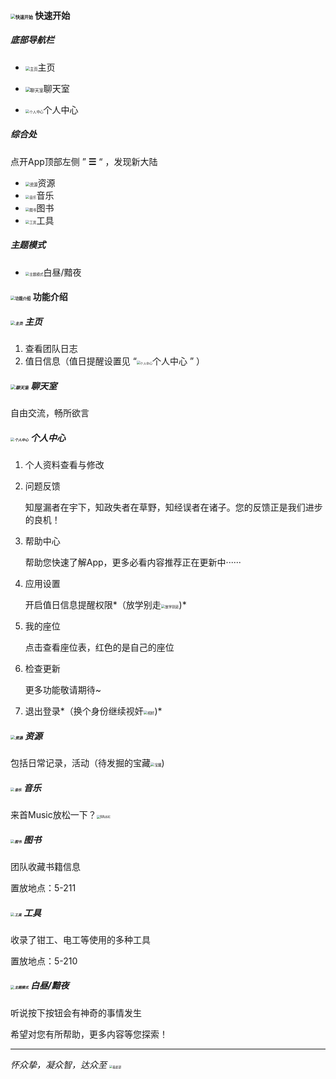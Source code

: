 #### <img src="https://lz.sinaimg.cn/large/008txcFbgy1i50bu28ptaj301s01sjr7.jpg" alt="快速开始" style="zoom:50%;" /> **快速开始**

##### 底部导航栏

- <img src="https://lz.sinaimg.cn/large/008txcFbgy1i50bu6qg9dj301s01s744.jpg" alt="主页" style="zoom:45%;" />主页

- <img src="https://lz.sinaimg.cn/large/008txcFbgy1i50bu3ekdxj301o01oa9u.jpg" alt="聊天室" style="zoom:50%;" />聊天室

- <img src="https://lz.sinaimg.cn/large/008txcFbgy1i50bubybiuj301s01swed.jpg" alt="个人中心" style="zoom:40%;" />个人中心

##### **综合处**

点开App顶部左侧 ” **☰** “ ，发现新大陆

- <img src="https://lz.sinaimg.cn/large/008txcFbgy1i50bu7b3l3j301s01smwz.jpg" alt="资源" style="zoom:45%;" />资源
- <img src="https://lz.sinaimg.cn/large/008txcFbgy1i50bu5eaebj301s01s3yb.jpg" alt="音乐" style="zoom:40%;" />音乐
- <img src="https://lz.sinaimg.cn/large/008txcFbgy1i50bu4nqy9j301s01sq2q.jpg" alt="图书" style="zoom:40%;" />图书
- <img src="https://lz.sinaimg.cn/large/008txcFbgy1i50buckjdaj301s01sq2r.jpg" alt="工具" style="zoom:40%;" />工具

##### **主题模式**

- <img src="https://lz.sinaimg.cn/large/008txcFbgy1i50bu5zhkij301s01sjr8.jpg" alt="主题模式" style="zoom:40%;" />白昼/黯夜

#### <img src="https://lz.sinaimg.cn/large/008txcFbgy1i50bu1i2azj301s01sjr7.jpg" alt="功能介绍" style="zoom:45%;" /> **功能介绍**

##### <img src="https://lz.sinaimg.cn/large/008txcFbgy1i50bu6qg9dj301s01s744.jpg" alt="主页" style="zoom:45%;" /> **主页**

1. 查看团队日志
2. 值日信息（值日提醒设置见 “<img src="https://lz.sinaimg.cn/large/008txcFbgy1i50bubybiuj301s01swed.jpg" alt="个人中心" style="zoom:35%;" />个人中心 ” ）

##### <img src="https://lz.sinaimg.cn/large/008txcFbgy1i50bu3ekdxj301o01oa9u.jpg" alt="聊天室" style="zoom:50%;" /> **聊天室**

自由交流，畅所欲言

##### <img src="https://lz.sinaimg.cn/large/008txcFbgy1i50bubybiuj301s01swed.jpg" alt="个人中心" style="zoom:40%;" /> **个人中心**

1. 个人资料查看与修改

2. 问题反馈

   知屋漏者在宇下，知政失者在草野，知经误者在诸子。您的反馈正是我们进步的良机！

3. 帮助中心

   帮助您快速了解App，更多必看内容推荐正在更新中······

4. 应用设置

   开启值日信息提醒权限*（放学别走<img src="https://lz.sinaimg.cn/large/008txcFbgy1i50buap87pj301s01sglf.jpg" alt="放学别走" style="zoom:40%;" />)*

5. 我的座位

   点击查看座位表，红色的是自己的座位

6. 检查更新

   更多功能敬请期待~

7. 退出登录*（换个身份继续视奸<img src="https://lz.sinaimg.cn/large/008txcFbgy1i50bu40ujej301s01smwy.jpg" alt="视奸" style="zoom:40%;" />)*

##### <img src="https://lz.sinaimg.cn/large/008txcFbgy1i50bu7b3l3j301s01smwz.jpg" alt="资源" style="zoom:45%;" /> **资源**

包括日常记录，活动（待发掘的宝藏<img src="https://lz.sinaimg.cn/large/008txcFbgy1i50bu8g52kj301s01swea.jpg" alt="宝藏" style="zoom:40%;" />)

##### <img src="https://lz.sinaimg.cn/large/008txcFbgy1i50bu5eaebj301s01s3yb.jpg" alt="音乐" style="zoom:40%;" /> **音乐**

来首Music放松一下？<img src="https://lz.sinaimg.cn/large/008txcFbgy1i50bu7yst5j301s01s3yc.jpg" alt="Music" style="zoom:40%;" />

##### <img src="https://lz.sinaimg.cn/large/008txcFbgy1i50bu4nqy9j301s01sq2q.jpg" alt="图书" style="zoom:40%;" /> **图书**

团队收藏书籍信息

置放地点：5-211

##### <img src="https://lz.sinaimg.cn/large/008txcFbgy1i50buckjdaj301s01sq2r.jpg" alt="工具" style="zoom:40%;" /> **工具**

收录了钳工、电工等使用的多种工具

置放地点：5-210

##### <img src="https://lz.sinaimg.cn/large/008txcFbgy1i50bu5zhkij301s01sjr8.jpg" alt="主题模式" style="zoom:40%;" /> **白昼/黯夜**

听说按下按钮会有神奇的事情发生

希望对您有所帮助，更多内容等您探索！

------

*怀众挚，凝众智，达众至*  <img src="https://lz.sinaimg.cn/large/008txcFbgy1i50bjufzfhj301s01st8j.jpg" alt="最底部" style="zoom:33%;" />
